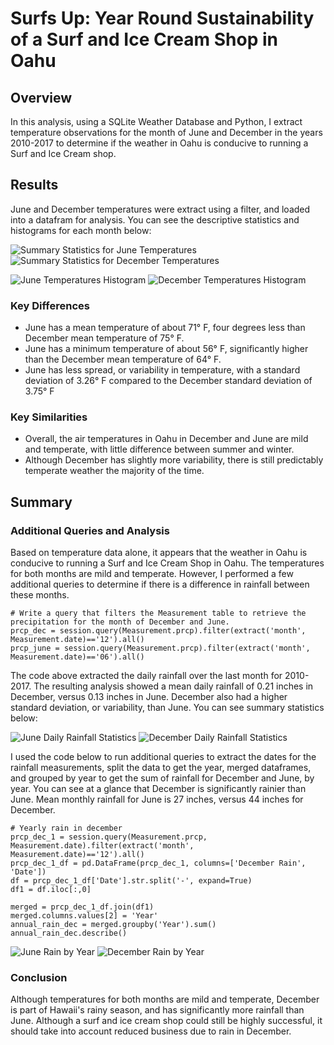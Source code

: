 # Surfs Up: Year Round Sustainability of a Surf and Ice Cream Shop in Oahu

## Overview
In this analysis, using a SQLite Weather Database and Python, I extract temperature observations for the month of June and December in the years 2010-2017 to determine if the weather in Oahu is conducive to running a Surf and Ice Cream shop.

## Results
June and December temperatures were extract using a filter, and loaded into a datafram for analysis. You can see the descriptive statistics and histograms for each month below:

![Summary Statistics for June Temperatures](Images/june_desc_stat.png) ![Summary Statistics for December Temperatures](Images/dec_desc_stat.png)

![June Temperatures Histogram](Images/june_hist.png) ![December Temperatures Histogram](Images/dec_hist.png)

### Key Differences
  * June has a mean temperature of about 71° F, four degrees less than December mean temperature of 75° F.
  * June has a minimum temperature of about 56° F, significantly higher than the December mean temperature of 64° F.
  * June has less spread, or variability in temperature, with a standard deviation of 3.26° F compared to the December standard deviation of 3.75° F

### Key Similarities
  * Overall, the air temperatures in Oahu in December and June are mild and temperate, with little difference between summer and winter. 
  * Although December has slightly more variability, there is still predictably temperate weather the majority of the time.

## Summary

### Additional Queries and Analysis

Based on temperature data alone, it appears that the weather in Oahu is conducive to running a Surf and Ice Cream Shop in Oahu. The temperatures for both months are mild and temperate. However, I performed a few additional queries to determine if there is a difference in rainfall between these months.

```
# Write a query that filters the Measurement table to retrieve the precipitation for the month of December and June.
prcp_dec = session.query(Measurement.prcp).filter(extract('month', Measurement.date)=='12').all()
prcp_june = session.query(Measurement.prcp).filter(extract('month', Measurement.date)=='06').all()
```

The code above extracted the daily rainfall over the last month for 2010-2017. The resulting analysis showed a mean daily rainfall of 0.21 inches in December, versus 0.13 inches in June. December also had a higher standard deviation, or variability, than June. You can see summary statistics below:

![June Daily Rainfall Statistics](Images/dec_daily_stat.png) ![December Daily Rainfall Statistics](Images/june_daily_stat.png)

I used the code below to run additional queries to extract the dates for the rainfall measurements, split the data to get the year, merged dataframes, and grouped by year to get the sum of rainfall for December and June, by year. You can see at a glance that December is significantly rainier than June. Mean monthly rainfall for June is 27 inches, versus 44 inches for December.

```
# Yearly rain in december
prcp_dec_1 = session.query(Measurement.prcp, Measurement.date).filter(extract('month', Measurement.date)=='12').all()
prcp_dec_1_df = pd.DataFrame(prcp_dec_1, columns=['December Rain', 'Date'])
df = prcp_dec_1_df['Date'].str.split('-', expand=True)
df1 = df.iloc[:,0]

merged = prcp_dec_1_df.join(df1)
merged.columns.values[2] = 'Year'
annual_rain_dec = merged.groupby('Year').sum()
annual_rain_dec.describe()

```

![June Rain by Year](Images/june_rain.png) ![December Rain by Year](Images/dec_rain.png)

### Conclusion

Although temperatures for both months are mild and temperate, December is part of Hawaii's rainy season, and has significantly  more rainfall than June. Although a surf and ice cream shop could still be highly successful, it should take into account reduced business due to rain in December. 



